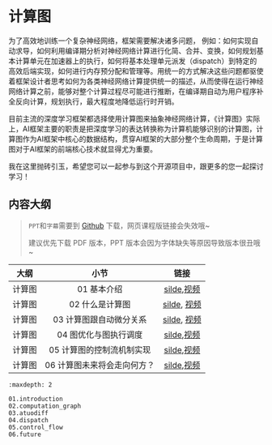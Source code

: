 <!--Copyright © ZOMI 适用于[License](https://github.com/chenzomi12/DeepLearningSystem)版权许可-->

# 计算图

为了高效地训练一个复杂神经网络，框架需要解决诸多问题， 例如：如何实现自动求导，如何利用编译期分析对神经网络计算进行化简、合并、变换，如何规划基本计算单元在加速器上的执行，如何将基本处理单元派发（dispatch）到特定的高效后端实现，如何进行内存预分配和管理等。用统一的方式解决这些问题都驱使着框架设计者思考如何为各类神经网络计算提供统一的描述，从而使得在运行神经网络计算之前，能够对整个计算过程尽可能进行推断，在编译期自动为用户程序补全反向计算，规划执行，最大程度地降低运行时开销。

目前主流的深度学习框架都选择使用计算图来抽象神经网络计算，《计算图》实际上，AI框架主要的职责是把深度学习的表达转换称为计算机能够识别的计算图，计算图作为AI框架中核心的数据结构，贯穿AI框架的大部分整个生命周期，于是计算图对于AI框架的前端核心技术就显得尤为重要。

我在这里抛砖引玉，希望您可以一起参与到这个开源项目中，跟更多的您一起探讨学习！

## 内容大纲

> `PPT`和`字幕`需要到 [Github](https://github.com/chenzomi12/DeepLearningSystem) 下载，网页课程版链接会失效哦~
>
> 建议优先下载 PDF 版本，PPT 版本会因为字体缺失等原因导致版本很丑哦~

| 大纲 | 小节 | 链接|
|:--:|:--:|:--:|
| 计算图 | 01 基本介绍 | [silde](./01.introduction.pdf),[视频](https://www.bilibili.com/video/BV1cG411E7gV/)|
| 计算图 | 02 什么是计算图 | [silde](./02.computation_graph.pdf), [视频](https://www.bilibili.com/video/BV1rR4y197HM/) |
| 计算图 | 03 计算图跟自动微分关系 | [silde](./03.atuodiff.pdf), [视频](https://www.bilibili.com/video/BV1S24y197FU/)|
| 计算图 | 04 图优化与图执行调度| [silde](./04.dispatch.pdf),[视频](https://www.bilibili.com/video/BV1hD4y1k7Ty/) |
| 计算图 | 05 计算图的控制流机制实现| [silde](./05.control_flow.pdf),[视频](https://www.bilibili.com/video/BV17P41177Pk/) |
| 计算图 | 06 计算图未来将会走向何方？ | [silde](./06.future.pdf),[视频](https://www.bilibili.com/video/BV1hm4y1A7Nv/) |

```toc
:maxdepth: 2

01.introduction
02.computation_graph
03.atuodiff
04.dispatch
05.control_flow
06.future
```